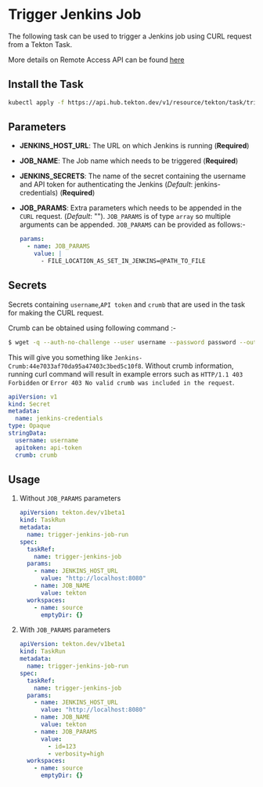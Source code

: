 # Trigger Jenkins Job

The following task can be used to trigger a Jenkins job using CURL request from a Tekton Task.

More details on Remote Access API can be found [here](https://www.jenkins.io/doc/book/using/remote-access-api/)

## Install the Task

```bash
kubectl apply -f https://api.hub.tekton.dev/v1/resource/tekton/task/trigger-jenkins-job/0.1/raw
```

## Parameters

- **JENKINS_HOST_URL**: The URL on which Jenkins is running (**Required**)
- **JOB_NAME**: The Job name which needs to be triggered (**Required**)
- **JENKINS_SECRETS**: The name of the secret containing the username and API token for authenticating the Jenkins (_Default_: jenkins-credentials) (**Required**)
- **JOB_PARAMS**: Extra parameters which needs to be appended in the `CURL` request. (_Default_: ""). `JOB_PARAMS` is of type `array` so multiple arguments can be appended. `JOB_PARAMS` can be provided as follows:-

  ```yaml
  params:
    - name: JOB_PARAMS
      value: |
        - FILE_LOCATION_AS_SET_IN_JENKINS=@PATH_TO_FILE
  ```

## Secrets

Secrets containing `username`,`API token` and `crumb` that are used in the task for making the CURL request.

Crumb can be obtained using following command :-

```bash
$ wget -q --auth-no-challenge --user username --password password --output-document - 'http://${Jenkins_URL}/crumbIssuer/api/xml?xpath=concat(//crumbRequestField,":",//crumb)'
```

This will give you something like `Jenkins-Crumb:44e7033af70da95a47403c3bed5c10f8`. Without crumb information, running curl command will result in example errors such as `HTTP/1.1 403 Forbidden` or `Error 403 No valid crumb was included in the request`.

```yaml
apiVersion: v1
kind: Secret
metadata:
  name: jenkins-credentials
type: Opaque
stringData:
  username: username
  apitoken: api-token
  crumb: crumb
```

## Usage

1. Without `JOB_PARAMS` parameters

   ```yaml
   apiVersion: tekton.dev/v1beta1
   kind: TaskRun
   metadata:
     name: trigger-jenkins-job-run
   spec:
     taskRef:
       name: trigger-jenkins-job
     params:
       - name: JENKINS_HOST_URL
         value: "http://localhost:8080"
       - name: JOB_NAME
         value: tekton
     workspaces:
       - name: source
         emptyDir: {}
   ```

1. With `JOB_PARAMS` parameters

   ```yaml
   apiVersion: tekton.dev/v1beta1
   kind: TaskRun
   metadata:
     name: trigger-jenkins-job-run
   spec:
     taskRef:
       name: trigger-jenkins-job
     params:
       - name: JENKINS_HOST_URL
         value: "http://localhost:8080"
       - name: JOB_NAME
         value: tekton
       - name: JOB_PARAMS
         value:
           - id=123
           - verbosity=high
     workspaces:
       - name: source
         emptyDir: {}
   ```
